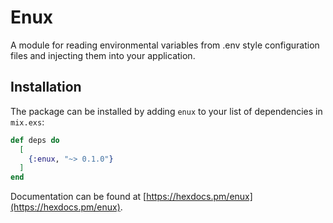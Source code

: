 # Enux

A module for reading environmental variables from .env style configuration files and injecting them into your application.

## Installation

The package can be installed by adding `enux` to your list of dependencies in `mix.exs`:

```elixir
def deps do
  [
    {:enux, "~> 0.1.0"}
  ]
end
```

Documentation can be found at [https://hexdocs.pm/enux](https://hexdocs.pm/enux).
